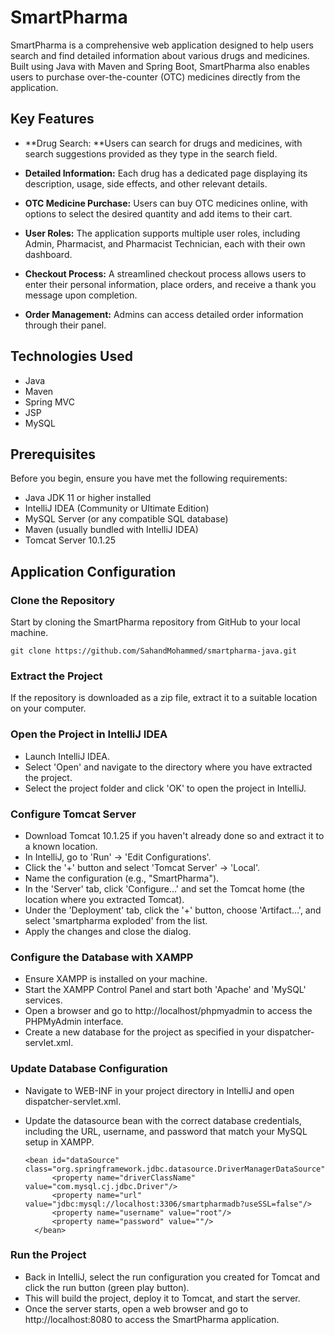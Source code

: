# SmartPharma
SmartPharma is a comprehensive web application designed to help users search and find detailed information about various drugs and medicines. Built using Java with Maven and Spring Boot, SmartPharma also enables users to purchase over-the-counter (OTC) medicines directly from the application.

## Key Features
- **Drug Search: **Users can search for drugs and medicines, with search suggestions provided as they type in the search field.
  
- **Detailed Information:** Each drug has a dedicated page displaying its description, usage, side effects, and other relevant details.
  
- **OTC Medicine Purchase:** Users can buy OTC medicines online, with options to select the desired quantity and add items to their cart.
  
- **User Roles:** The application supports multiple user roles, including Admin, Pharmacist, and Pharmacist Technician, each with their own dashboard.
  
- **Checkout Process:** A streamlined checkout process allows users to enter their personal information, place orders, and receive a thank you message upon completion.
  
- **Order Management:** Admins can access detailed order information through their panel.


## Technologies Used
- Java
- Maven
- Spring MVC
- JSP
- MySQL

## Prerequisites

Before you begin, ensure you have met the following requirements:
- Java JDK 11 or higher installed
- IntelliJ IDEA (Community or Ultimate Edition)
- MySQL Server (or any compatible SQL database)
- Maven (usually bundled with IntelliJ IDEA)
- Tomcat Server 10.1.25

## Application Configuration

### Clone the Repository
Start by cloning the SmartPharma repository from GitHub to your local machine.

```git clone https://github.com/SahandMohammed/smartpharma-java.git```

### Extract the Project
If the repository is downloaded as a zip file, extract it to a suitable location on your computer.

### Open the Project in IntelliJ IDEA
- Launch IntelliJ IDEA.
- Select 'Open' and navigate to the directory where you have extracted the project.
- Select the project folder and click 'OK' to open the project in IntelliJ.

### Configure Tomcat Server
- Download Tomcat 10.1.25 if you haven't already done so and extract it to a known location.
- In IntelliJ, go to 'Run' -> 'Edit Configurations'.
- Click the '+' button and select 'Tomcat Server' -> 'Local'.
- Name the configuration (e.g., "SmartPharma").
- In the 'Server' tab, click 'Configure...' and set the Tomcat home (the location where you extracted Tomcat).
- Under the 'Deployment' tab, click the '+' button, choose 'Artifact...', and select 'smartpharma exploded' from the list.
- Apply the changes and close the dialog.

### Configure the Database with XAMPP
- Ensure XAMPP is installed on your machine.
- Start the XAMPP Control Panel and start both 'Apache' and 'MySQL' services.
- Open a browser and go to http://localhost/phpmyadmin to access the PHPMyAdmin interface.
- Create a new database for the project as specified in your dispatcher-servlet.xml.

### Update Database Configuration
- Navigate to WEB-INF in your project directory in IntelliJ and open dispatcher-servlet.xml.
- Update the datasource bean with the correct database credentials, including the URL, username, and password that match your MySQL setup in XAMPP.

  ```
  <bean id="dataSource" class="org.springframework.jdbc.datasource.DriverManagerDataSource">
        <property name="driverClassName" value="com.mysql.cj.jdbc.Driver"/>
        <property name="url" value="jdbc:mysql://localhost:3306/smartpharmadb?useSSL=false"/>
        <property name="username" value="root"/>
        <property name="password" value=""/>
    </bean>
  ```

### Run the Project
- Back in IntelliJ, select the run configuration you created for Tomcat and click the run button (green play button).
- This will build the project, deploy it to Tomcat, and start the server.
- Once the server starts, open a web browser and go to http://localhost:8080 to access the SmartPharma application.


